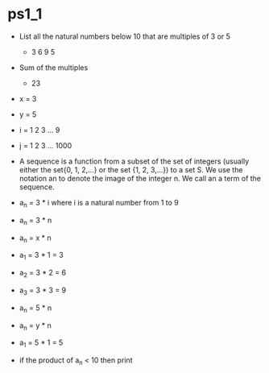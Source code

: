 # ps1_1

* List all the natural numbers below 10 that are multiples of 3 or 5
	* 3 6 9 5
* Sum of the multiples
	* 23


* x = 3
* y = 5
* i = 1 2 3 ... 9
* j = 1 2 3 ... 1000

* A sequence is a function from a subset of the set of integers (usually either the set{0, 1, 2,...} or the set {1, 2, 3,...}) to a set S. We use the notation an to denote the image of the integer n. We call an a term of the sequence.

* a<sub>n</sub> = 3 * i where i is a natural number from 1 to 9
* a<sub>n</sub> = 3 * n
* a<sub>n</sub> = x * n
* a<sub>1</sub> = 3 * 1 = 3
* a<sub>2</sub> = 3 * 2 = 6
* a<sub>3</sub> = 3 * 3 = 9


* a<sub>n</sub> = 5 * n
* a<sub>n</sub> = y * n
* a<sub>1</sub> = 5 * 1 = 5


* if the product of a<sub>n</sub> < 10 then print